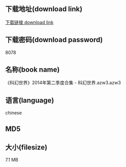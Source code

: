 ## 下载地址(download link)
[下载链接 download link](https://tutu365.netlify.app/?s=%E3%80%8A%E7%A7%91%E5%B9%BB%E4%B8%96%E7%95%8C%E3%80%8B2014%E5%B9%B4%E7%AC%AC%E4%BA%8C%E5%AD%A3%E5%BA%A6%E5%90%88%E9%9B%86+-+%E7%A7%91%E5%B9%BB%E4%B8%96%E7%95%8C.azw3)

## 下载密码(download password)
8078

## 名称(book name)
《科幻世界》2014年第二季度合集 - 科幻世界.azw3.azw3

## 语言(language)
chinese

## MD5


## 大小(filesize)
7.1 MB
